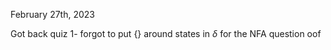 February 27th, 2023

Got back quiz 1- forgot to put $\{\}$ around states in $\delta$ for the NFA question oof

